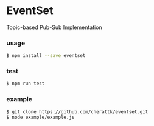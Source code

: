 # EventSet
Topic-based Pub-Sub Implementation

### usage
```bash
$ npm install --save eventset
```
### test
```bash
$ npm run test
```

### example
```
$ git clone https://github.com/cherattk/eventset.git
$ node example/example.js
```